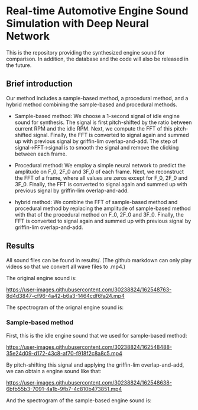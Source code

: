# Real-time Automotive Engine Sound Simulation with Deep Neural Network

This is the repository providing the synthesized engine sound for comparison. In addition, the database and the code will also be released in the future. 


## Brief introduction

Our method includes a sample-based method, a procedural method, and a hybrid method combining the sample-based and procedural methods. 
* Sample-based method: We choose a 1-second signal of idle engine sound for synthesis. The signal is first pitch-shifted by the ratio between current RPM and the idle RPM. Next, we compute the FFT of this pitch-shifted signal. Finally, the FFT is converted to signal again and summed up with previous signal by griffin-lim overlap-and-add. The step of signal&rarr;FFT&rarr;signal is to smooth the signal and remove the clicking between each frame.

* Procedural method: We employ a simple neural network to predict the amplitude on F_0, 2F_0 and 3F_0 of each frame. Next, we reconstruct the FFT of a frame, where all values are zeros except for F_0, 2F_0 and 3F_0. Finally, the FFT is converted to signal again and summed up with previous signal by griffin-lim overlap-and-add.

* hybrid method: We combine the FFT of sample-based method and procedural method by replacing the amplitude of sample-based method with that of the procedural method on F_0, 2F_0 and 3F_0. Finally, the FFT is converted to signal again and summed up with previous signal by griffin-lim overlap-and-add.

## Results

All sound files can be found in results/. (The github markdown can only play videos so that we convert all wave files to .mp4.)

The original engine sound is: 

https://user-images.githubusercontent.com/30238824/162548763-8d4d3847-cf96-4a42-b6a3-1464cdf6fa24.mp4

The spectrogram of the orignal engine sound is: 

### Sample-based method

First, this is the idle engine sound that we used for sample-based method: 

https://user-images.githubusercontent.com/30238824/162548488-35e24d09-d172-43c8-af70-f918f2c8a8c5.mp4

By pitch-shifting this signal and applying the griffin-lim overlap-and-add, we can obtain a engine sound like that:

https://user-images.githubusercontent.com/30238824/162548638-6bfb55b3-7091-4a1b-9fb7-4c810b473851.mp4

And the spectrogram of the sample-based engine sound is: 


